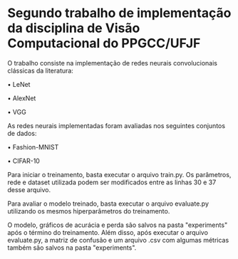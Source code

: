 # Segundo trabalho de implementação da disciplina de Visão Computacional do PPGCC/UFJF

O trabalho consiste na implementação de redes neurais convolucionais clássicas da literatura:

• LeNet

• AlexNet

• VGG

As redes neurais implementadas foram avaliadas nos seguintes conjuntos de dados:

• Fashion-MNIST

• CIFAR-10

Para iniciar o treinamento, basta executar o arquivo train.py. Os parâmetros, rede e dataset utilizada podem ser modificados entre as linhas 30 e 37 desse arquivo.

Para avaliar o modelo treinado, basta executar o arquivo evaluate.py utilizando os mesmos hiperparâmetros do treinamento.

O modelo, gráficos de acurácia e perda são salvos na pasta "experiments" após o término do treinamento. Além disso, após executar o arquivo evaluate.py, a matriz de confusão e um arquivo .csv com algumas métricas também são
salvos na pasta "experiments".
